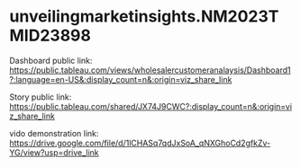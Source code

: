 # unveilingmarketinsights.NM2023TMID23898


Dashboard public link: https://public.tableau.com/views/wholesalercustomeranalaysis/Dashboard1?:language=en-US&:display_count=n&:origin=viz_share_link

Story public link: https://public.tableau.com/shared/JX74J9CWC?:display_count=n&:origin=viz_share_link

vido demonstration link: https://drive.google.com/file/d/1lCHASq7qdJxSoA_qNXGhoCd2gfkZv-YG/view?usp=drive_link
